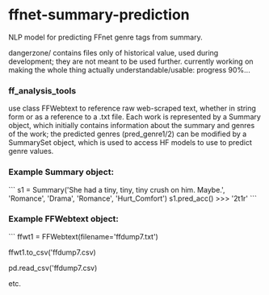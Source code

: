 # ffnet-summary-prediction
NLP model for predicting FFnet genre tags from summary.

dangerzone/ contains files only of historical value, used during development; they are not meant to be used further. 
currently working on making the whole thing actually understandable/usable: progress 90%...

<h3>ff_analysis_tools</h3>
use class FFWebtext to reference raw web-scraped text, whether in string form or as a reference to a .txt file. Each work is represented by a Summary object, which initially contains information about the summary and genres of the work; the predicted genres (pred_genre1/2) can be modified by a SummarySet object, which is used to access HF models to use to predict genre values.

<h3>Example Summary object:</h3>
```
  s1 = Summary('She had a tiny, tiny, tiny crush on him. Maybe.', 'Romance', 'Drama', 'Romance', 'Hurt_Comfort')
  s1.pred_acc()
  >>> '2t1r'
```


<h3>Example FFWebtext object:</h3>
```
ffwt1 = FFWebtext(filename='ffdump7.txt')

ffwt1.to_csv('ffdump7.csv)

pd.read_csv('ffdump7.csv)

etc.
```
